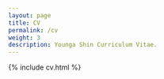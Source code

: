 ```yaml
---
layout: page
title: CV
permalink: /cv
weight: 3
description: Younga Shin Curriculum Vitae.
---
```


{% include cv.html %}
